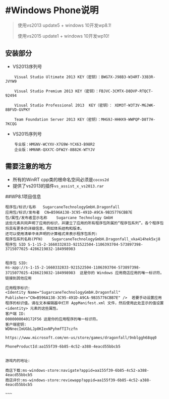 #Windows Phone说明
================

> 使用vs2013 update5 + windows 10开发wp8.1!
> 
> 使用vs2015 update1 + windows 10开发wp10!

## 安装部分

* VS2013序列号

~~~~
	Visual Studio Ultimate 2013 KEY（密钥）：BWG7X-J98B3-W34RT-33B3R-JVYW9

	Visual Studio Premium 2013 KEY（密钥）：FBJVC-3CMTX-D8DVP-RTQCT-92494

	Visual Studio Professional 2013  KEY（密钥）： XDM3T-W3T3V-MGJWK-8BFVD-GVPKY

	Team Foundation Server 2013 KEY（密钥）：MHG9J-HHHX9-WWPQP-D8T7H-7KCQG
~~~~

* VS2015序列号

~~~~
	专业版：HMGNV-WCYXV-X7G9W-YCX63-B98R2
	企业版：HM6NR-QXX7C-DFW2Y-8B82K-WTYJV
~~~~
## 需要注意的地方

* 所有的WinRT cpp类的根命名空间必须是`cocos2d`
* 提供了vs2013的插件`vs_assist_x_vs2013.rar`


##WP8.1项目信息

~~~~
程序包/标识/名称	SugarcaneTechnologyGmbH.Dragonfall
应用包/标识/发布者	CN=B596A138-3C95-491D-A9CA-9B35776CBB7E
包/属性/发布者显示名称	Sugarcane Technology GmbH
这些元素共同声明了应用的标识，并建立了应用的所有程序包所属的“程序包系列”。各个程序包将具有更多的详细信息，例如体系结构和版本。
还可以使用清单中未声明的计算格式来表示程序包系列:
程序包系列名称(PFN)	SugarcaneTechnologyGmbH.Dragonfall_vka414hek5xj8
程序包 SID	S-1-15-2-1660332833-921522504-1106393704-573897398-3715077025-4286219832-184998983


程序包 SID:
ms-app://s-1-15-2-1660332833-921522504-1106393704-573897398-3715077025-4286219832-184998983  这是你的 Windows 应用商店应用的唯一标识符。
链接到其他应用

应用程序标识:
<Identity Name="SugarcaneTechnologyGmbH.Dragonfall" Publisher="CN=B596A138-3C95-491D-A9CA-9B35776CBB7E" />  若要手动设置应用程序的标识值，请在文本编辑器中打开 AppManifest.xml 文件，然后使用此处显示的值设置 <identity> 元素的这些属性。
客户端 ID:
0000000040172F56 这是你的应用程序的唯一标识符。
客户端密钥:
WDNnecImUGbLJp0KIexNPyhmfTI7czfn  

https://www.microsoft.com/en-us/store/games/dragonfall/9nblggh68qq0

PhoneProductId:aa155f39-6b85-4c52-a388-4eacd55bbcb5


游戏内的地址:

商店下载:ms-windows-store:navigate?appid=aa155f39-6b85-4c52-a388-4eacd55bbcb5
商店评价:ms-windows-store:reviewapp?appid=aa155f39-6b85-4c52-a388-4eacd55bbcb5 

~~~